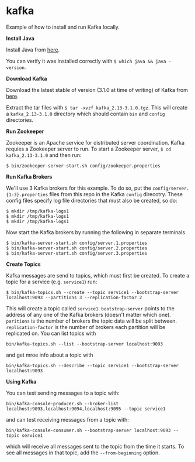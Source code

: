 # kafka

Example of how to install and run Kafka locally.

**Install Java**

Install Java from [here](https://www.oracle.com/java/technologies/downloads/).

You can verify it was installed correctly with `$ which java && java -version`.

**Download Kafka**

Download the latest stable of version (3.1.0 at time of writing) of Kafka from [here](https://archive.apache.org/dist/kafka/).

Extract the tar files with `$ tar -xvzf kafka_2.13-3.1.0.tgz`. This will create a `kafka_2.13-3.1.0` directory which should contain `bin` and `config` directories.

**Run Zookeeper**

Zookeeper is an Apache service for distributed server coordination. Kafka requies a Zookeeper server to run. To start a Zookeeper server, `$ cd kafka_2.13-3.1.0` and then run:
```
$ bin/zookeeper-server-start.sh config/zookeeper.properties
```

**Run Kafka Brokers**

We'll use 3 Kafka brokers for this example. To do so, put the `config/server.{1-3}.properties` files from this repo in the Kafka `config` direcotry. These config files specify log file directories that must also be created, so do:
```
$ mkdir /tmp/kafka-logs1
$ mkdir /tmp/kafka-logs1
$ mkdir /tmp/kafka-logs1
```
Now start the Kafka brokers by running the following in separate terminals
```
$ bin/kafka-server-start.sh config/server.1.properties
$ bin/kafka-server-start.sh config/server.2.properties
$ bin/kafka-server-start.sh config/server.3.properties
```

**Create Topics**

Kafka messages are send to topics, which must first be created. To create a topic for a service (e.g. `service1`) run:
```
$ bin/kafka-topics.sh --create --topic service1 --bootstrap-server localhost:9093 --partitions 3 --replication-factor 2
```

This will create a topic called `service1`. `bootstrap-server` points to the address of any one of the Kafka brokers (doesn't matter which one). `paritions` is the number of brokers the topic data will be split between. `replication-factor` is the number of brokers each partition will be replicated on. You can list topics with
```
bin/kafka-topics.sh --list --bootstrap-server localhost:9093
```
and get mroe info about a topic with 
```
bin/kafka-topics.sh --describe --topic service1 --bootstrap-server localhost:9093
```

**Using Kafka**

You can test sending messages to a topic with:
```
bin/kafka-console-producer.sh --broker-list localhost:9093,localhost:9094,localhost:9095 --topic service1
```
and can test receiving messages from a topic with:
```
bin/kafka-console-consumer.sh --bootstrap-server localhost:9093 --topic service1
```
which will receive all messages sent to the topic from the time it starts. To see all messages in that topic, add the `--from-beginning` option.
